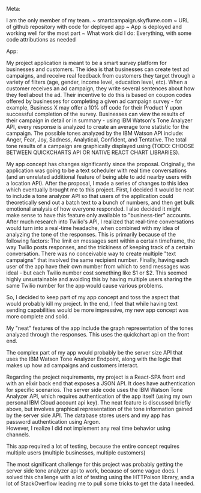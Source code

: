 Meta:

I am the only member of my team.
~ smartcampaign.skyflume.com
~ URL of github repository with code for deployed app
~ App is deployed and working well for the most part
~ What work did I do: Everything, with some code attributions as needed


App:

My project application is meant to be a smart survey platform for businesses and customers. The idea is that businesses can create test ad campaigns, and receive real feedback from customers they target through a variety of filters (age, gender, income level, education level, etc). When a customer receives an ad campaign, they write several sentences about how they feel about the ad. Their incentive to do this is based on coupon codes offered by businesses for completing a given ad campaign survey - for example, Business X may offer a 10% off code for their Product Y upon successful completion of the survey. Businesses can view the results of their campaign in detail or in summary - using IBM Watson's Tone Analyzer API, every response is analyzed to create an average tone statistic for the campaign. The possible tones analyzed by the IBM Watson API include: Anger, Fear, Joy, Sadness, Analytical, Confident, and Tentative. The total tone results of a campaign are graphically displayed using (TODO: CHOOSE BETWEEN QUICKCHARTS API OR NATIVE REACT CHART LIBRARIES).

My app concept has changes significantly since the proposal. Originally, the application was going to be a text scheduler with real time conversations (and an unrelated additional feature of being able to add nearby users with a location API). After the proposal, I made a series of changes to this idea which eventually brought me to this project. First, I decided it would be neat to include a tone analyzer API so that users of the application could theoretically send out a batch text to a bunch of numbers, and then get bulk emotional analysis of how everyone responded. I also decided it might make sense to have this feature only available to "business-tier" accounts. After much research into Twilio's API, I realized that real-time conversations would turn into a real-time headache, when combined with my idea of analyzing the tone of the responses. This is primarily because of the following factors: The limit on messages sent within a certain timeframe, the way Twilio posts responses, and the trickiness of keeping track of a certain conversation. There was no conceivable way to create multiple "text campaigns" that involved the same recipient number. Finally, having each user of the app have their own number from which to send messages was ideal - but each Twilio number cost something like $1 or $2. This seemed highly unsustainable and avoiding this by having multiple users sharing the same Twilio number for the app would cause various problems.

So, I decided to keep part of my app concept and toss the aspect that would probably kill my project. In the end, I feel that while having text sending capabilities would be more impressive, my new app concept was more complete and solid.



My "neat" features of the app include the graph representation of the
tones analyzed through the responses. This uses the quickchart api on the front end.

The complex part of my app would probably be the server size API that uses the IBM Watson Tone Analyzer Endpoint, along with the logic that makes up how ad campaigns and customers interact.

Regarding the project requirements, my project is a React-SPA front end with an elixir back end that exposes a JSON API. It does have authentication for specific scenarios. The server side code uses the IBM Watson Tone Analyzer API, which requires authentication of the app itself (using my own personal IBM Cloud account api key). The neat feature is discussed briefly above, but involves graphical representation of the tone information gained by the server side API. The database stores users and my app has password authentication using Argon.  
However, I realize I did not implement any real time behavior using channels.

This app required a lot of testing, because the entire concept requires multiple users (multiple businesses, multiple customers)


The most significant challenge for this project was probably getting the server side tone analyzer api to work, because of some vague docs. I solved this challenge with a lot of testing using the HTTPoison library, and a lot of StackOverflow leading me to pull some tricks to get the data I needed.
